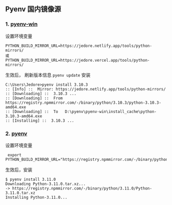 ## Pyenv 国内镜像源

### 1. [pyenv-win](https://github.com/pyenv-win/pyenv-win)
  设置环境变量
  ```
  PYTHON_BUILD_MIRROR_URL=https://jedore.netlify.app/tools/python-mirrors/
  或
  PYTHON_BUILD_MIRROR_URL=https://jedore.vercel.app/tools/python-mirrors/
  ```
  生效后，
  刷新版本信息 `pyenv update`
  安装
  ```
  C:\Users\Jedore>pyenv install 3.10.3
  :: [Info] ::  Mirror: https://jedore.netlify.app/tools/python-mirrors/
  :: [Downloading] ::  3.10.3 ...
  :: [Downloading] ::  From https://registry.npmmirror.com/-/binary/python/3.10.3/python-3.10.3-amd64.exe
  :: [Downloading] ::  To   D:\pyenv\pyenv-win\install_cache\python-3.10.3-amd64.exe
  :: [Installing] ::  3.10.3 ...
  ```
  
### 2. [pyenv](https://github.com/pyenv/pyenv-virtualenv)
  设置环境变量
  ```
   export PYTHON_BUILD_MIRROR_URL="https://registry.npmmirror.com/-/binary/python"
  ```
  生效后，安装
  ```
  $ pyenv install 3.11.0
  Downloading Python-3.11.0.tar.xz...
  -> https://registry.npmmirror.com/-/binary/python/3.11.0/Python-3.11.0.tar.xz
  Installing Python-3.11.0...
  ```
